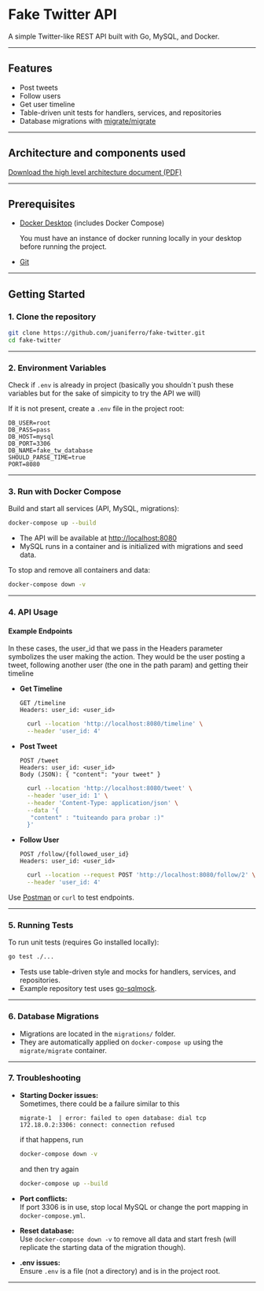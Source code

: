 # Fake Twitter API

A simple Twitter-like REST API built with Go, MySQL, and Docker.

---

## Features

- Post tweets
- Follow users
- Get user timeline
- Table-driven unit tests for handlers, services, and repositories
- Database migrations with [migrate/migrate](https://github.com/golang-migrate/migrate)

---

## Architecture and components used

  [Download the high level architecture document (PDF)](./architecture-fake-twitter.pdf)

---

## Prerequisites

- [Docker Desktop](https://www.docker.com/products/docker-desktop) (includes Docker Compose)

    You must have an instance of docker running locally in your desktop before running the project.

- [Git](https://git-scm.com/)

---

## Getting Started

### 1. Clone the repository

```sh
git clone https://github.com/juaniferro/fake-twitter.git
cd fake-twitter
```

---

### 2. Environment Variables

Check if `.env` is already in project (basically you shouldn´t push these variables but for the sake of simpicity to try the API we will)

If it is not present, create a `.env` file in the project root:

```
DB_USER=root
DB_PASS=pass
DB_HOST=mysql
DB_PORT=3306
DB_NAME=fake_tw_database
SHOULD_PARSE_TIME=true
PORT=8080
```

---

### 3. Run with Docker Compose

Build and start all services (API, MySQL, migrations):

```sh
docker-compose up --build
```

- The API will be available at [http://localhost:8080](http://localhost:8080)
- MySQL runs in a container and is initialized with migrations and seed data.

To stop and remove all containers and data:

```sh
docker-compose down -v
```

---

### 4. API Usage

#### Example Endpoints

In these cases, the user_id that we pass in the Headers parameter symbolizes the user making the action. They would be the user posting a tweet, following another user (the one in the path param) and getting their timeline

- **Get Timeline**
  ```
  GET /timeline
  Headers: user_id: <user_id>
  ```

  ```bash
    curl --location 'http://localhost:8080/timeline' \
    --header 'user_id: 4'
  ```

- **Post Tweet**
  ```
  POST /tweet
  Headers: user_id: <user_id>
  Body (JSON): { "content": "your tweet" }
  ```

  ```bash
    curl --location 'http://localhost:8080/tweet' \
    --header 'user_id: 1' \
    --header 'Content-Type: application/json' \
    --data '{
     "content" : "tuiteando para probar :)"
    }'
  ```

- **Follow User**
  ```
  POST /follow/{followed_user_id}
  Headers: user_id: <user_id>
  ```

  ```bash
    curl --location --request POST 'http://localhost:8080/follow/2' \
    --header 'user_id: 4'
  ```

Use [Postman](https://www.postman.com/) or `curl` to test endpoints.

---

### 5. Running Tests

To run unit tests (requires Go installed locally):

```sh
go test ./...
```

- Tests use table-driven style and mocks for handlers, services, and repositories.
- Example repository test uses [go-sqlmock](https://github.com/DATA-DOG/go-sqlmock).

---

### 6. Database Migrations

- Migrations are located in the `migrations/` folder.
- They are automatically applied on `docker-compose up` using the `migrate/migrate` container.

---

### 7. Troubleshooting

- **Starting Docker issues:**  
  Sometimes, there could be a failure similar to this
  ```
  migrate-1  | error: failed to open database: dial tcp 172.18.0.2:3306: connect: connection refused  
  ```

  if that happens, run 
  ```sh
  docker-compose down -v
  ```
  and then try again
  ```sh
  docker-compose up --build
  ```
- **Port conflicts:**  
  If port 3306 is in use, stop local MySQL or change the port mapping in `docker-compose.yml`.
- **Reset database:**  
  Use `docker-compose down -v` to remove all data and start fresh (will replicate the starting data of the migration though).
- **.env issues:**  
  Ensure `.env` is a file (not a directory) and is in the project root.

---